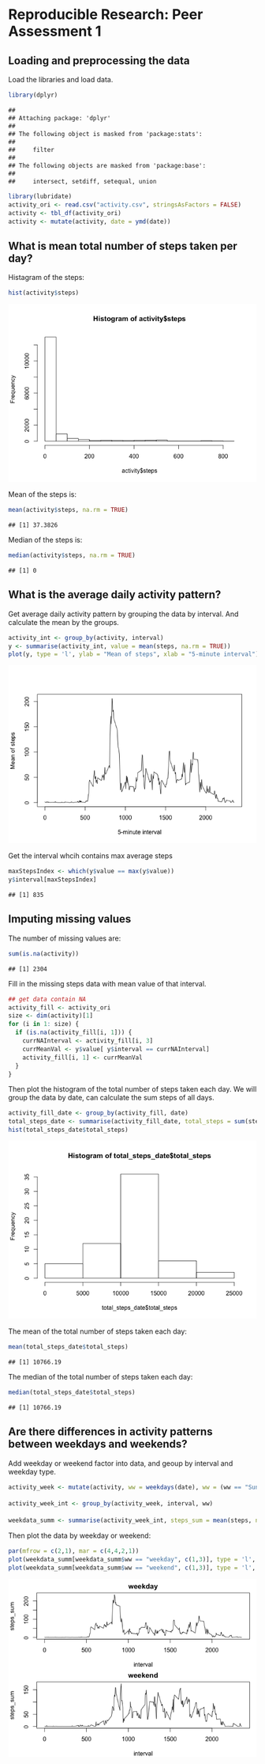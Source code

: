 # Reproducible Research: Peer Assessment 1


## Loading and preprocessing the data

Load the libraries and load data.

```r
library(dplyr)
```

```
## 
## Attaching package: 'dplyr'
## 
## The following object is masked from 'package:stats':
## 
##     filter
## 
## The following objects are masked from 'package:base':
## 
##     intersect, setdiff, setequal, union
```

```r
library(lubridate)
activity_ori <- read.csv("activity.csv", stringsAsFactors = FALSE)
activity <- tbl_df(activity_ori)
activity <- mutate(activity, date = ymd(date))
```


## What is mean total number of steps taken per day?

Histagram of the steps:

```r
hist(activity$steps)
```

![](PA1_template_files/figure-html/unnamed-chunk-2-1.png) 

Mean of the steps is:

```r
mean(activity$steps, na.rm = TRUE)
```

```
## [1] 37.3826
```

Median of the steps is:

```r
median(activity$steps, na.rm = TRUE)
```

```
## [1] 0
```


## What is the average daily activity pattern?

Get average daily activity pattern by grouping the data by interval. And calculate the mean by the groups.


```r
activity_int <- group_by(activity, interval)
y <- summarise(activity_int, value = mean(steps, na.rm = TRUE))
plot(y, type = 'l', ylab = "Mean of steps", xlab = "5-minute interval")
```

![](PA1_template_files/figure-html/unnamed-chunk-5-1.png) 

Get the interval whcih contains max average steps

```r
maxStepsIndex <- which(y$value == max(y$value))
y$interval[maxStepsIndex]
```

```
## [1] 835
```


## Imputing missing values

The number of missing values are:

```r
sum(is.na(activity))
```

```
## [1] 2304
```

Fill in the missing steps data with mean value of that interval.

```r
## get data contain NA
activity_fill <- activity_ori
size <- dim(activity)[1]
for (i in 1: size) {
  if (is.na(activity_fill[i, 1])) {
    currNAInterval <- activity_fill[i, 3]
    currMeanVal <- y$value[ y$interval == currNAInterval]
    activity_fill[i, 1] <- currMeanVal
  }
}
```

Then plot the histogram of the total number of steps taken each day. We will group the data by date, can calculate the sum steps of all days.


```r
activity_fill_date <- group_by(activity_fill, date)
total_steps_date <- summarise(activity_fill_date, total_steps = sum(steps))
hist(total_steps_date$total_steps)
```

![](PA1_template_files/figure-html/unnamed-chunk-9-1.png) 

The mean of the total number of steps taken each day:


```r
mean(total_steps_date$total_steps)
```

```
## [1] 10766.19
```

The median of the total number of steps taken each day:


```r
median(total_steps_date$total_steps)
```

```
## [1] 10766.19
```


## Are there differences in activity patterns between weekdays and weekends?

Add weekday or weekend factor into data, and geoup by interval and weekday type.


```r
activity_week <- mutate(activity, ww = weekdays(date), ww = (ww == "Sunday" | ww =="Saturday"), ww = ifelse(ww, "weekend", "weekday"), ww = as.factor(ww))

activity_week_int <- group_by(activity_week, interval, ww)

weekdata_summ <- summarise(activity_week_int, steps_sum = mean(steps, na.rm = TRUE))
```

Then plot the data by weekday or weekend:

```r
par(mfrow = c(2,1), mar = c(4,4,2,1))
plot(weekdata_summ[weekdata_summ$ww == "weekday", c(1,3)], type = 'l', main = "weekday")
plot(weekdata_summ[weekdata_summ$ww == "weekend", c(1,3)], type = 'l', main = "weekend")
```

![](PA1_template_files/figure-html/unnamed-chunk-13-1.png) 


